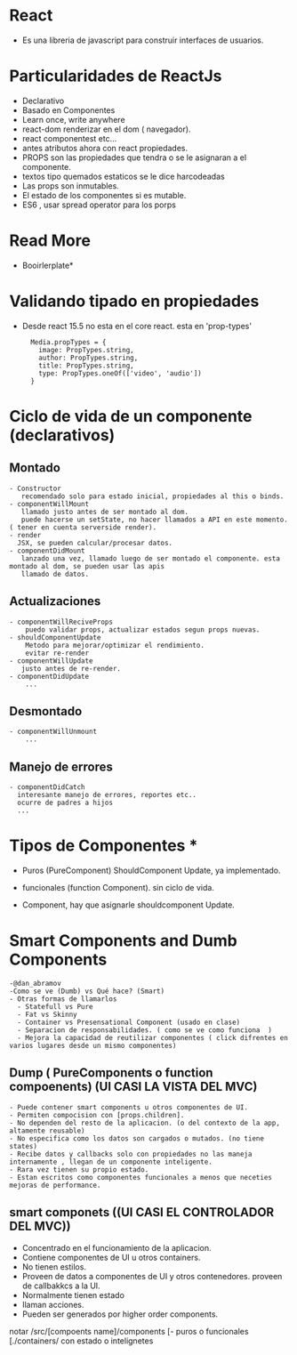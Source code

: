# React
  
  - Es una libreria de javascript para construir interfaces de usuarios.

# Particularidades de ReactJs
  
  - Declarativo
  - Basado en Componentes
  - Learn once, write anywhere
  - react-dom renderizar en el dom ( navegador).
  - react componentest etc...
  - antes atributos ahora con react propiedades.
  - PROPS son las propiedades que tendra o se le asignaran a   el componente.
  - textos tipo quemados estaticos se le dice harcodeadas
  - Las props son inmutables.
  - El estado de los componentes si es mutable.
  - ES6 , usar spread operator para los porps

# Read More
 - Booirlerplate*

# Validando tipado en propiedades
  - Desde react 15.5 no esta en el core react.
   esta en 'prop-types'
    
    ```
      Media.propTypes = {
        image: PropTypes.string,
        author: PropTypes.string,
        title: PropTypes.string,
        type: PropTypes.oneOf(['video', 'audio'])
      }
    ```

# Ciclo de vida de un componente (declarativos)
  
  ## Montado
    
    - Constructor
       recomendado solo para estado inicial, propiedades al this o binds.
    - componentWillMount
       llamado justo antes de ser montado al dom.
       puede hacerse un setState, no hacer llamados a API en este momento. ( tener en cuenta serverside render).
    - render
      JSX, se pueden calcular/procesar datos.
    - componentDidMount
       lanzado una vez, llamado luego de ser montado el componente. esta montado al dom, se pueden usar las apis
       llamado de datos.

  ## Actualizaciones
    
    - componentWillReciveProps
        puedo validar props, actualizar estados segun props nuevas.
    - shouldComponentUpdate
        Metodo para mejorar/optimizar el rendimiento.
        evitar re-render
    - componentWillUpdate
       justo antes de re-render.
    - componentDidUpdate
        ...

  ## Desmontado
    - componentWillUnmount
        ...
   
  ## Manejo de errores
    - componentDidCatch
      interesante manejo de errores, reportes etc..
      ocurre de padres a hijos
      ...

  # Tipos de Componentes *
   
   - Puros (PureComponent) 
      ShouldComponent Update, ya implementado.

   - funcionales (function Component).
      sin ciclo de vida.

   - Component, hay que asignarle shouldcomponent Update.

  # Smart Components and Dumb Components
       
    -@dan_abramov
    -Como se ve (Dumb) vs Qué hace? (Smart)
    - Otras formas de llamarlos
      - Statefull vs Pure
      - Fat vs Skinny
      - Container vs Presensational Component (usado en clase)
      - Separacion de responsabilidades. ( como se ve como funciona  )
      - Mejora la capacidad de reutilizar componentes ( click difrentes en varios lugares desde un mismo componentes)

  ## Dump ( PureComponents o function compoenents) (UI CASI LA VISTA DEL MVC)
    
    - Puede contener smart components u otros componentes de UI.
    - Permiten compocision con [props.children].
    - No dependen del resto de la aplicacion. (o del contexto de la app, altamente reusable)
    - No especifica como los datos son cargados o mutados. (no tiene states)
    - Recibe datos y callbacks solo con propiedades no las maneja internamente , llegan de un componente inteligente.
    - Rara vez tienen su propio estado.
    - Estan escritos como componentes funcionales a menos que neceties mejoras de performance.


  ## smart componets ((UI CASI EL CONTROLADOR DEL MVC))
   
   - Concentrado en el funcionamiento de la aplicacion.
   - Contiene componentes de UI u otros containers.
   - No tienen estilos.
   - Proveen de datos a componentes de UI y otros contenedores.
   proveen de callbakkcs a la UI.
   - Normalmente tienen estado
   - llaman acciones.
   - Pueden ser generados por higher order components.



   notar 
      /src/[compoents name]/components
                              [- puros o funcionales
                              [./containers/ con estado o intelignetes